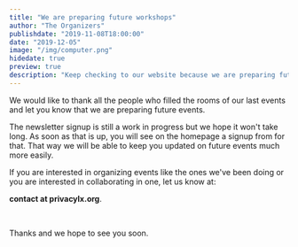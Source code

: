 ```yaml
---
title: "We are preparing future workshops"
author: "The Organizers"
publishdate: "2019-11-08T18:00:00"
date: "2019-12-05"
image: "/img/computer.png"
hidedate: true
preview: true
description: "Keep checking to our website because we are preparing future workshops. If you would be interested in hosting or helping with one, let us know. For contacts click on 'read more'"
---
```


We would like to thank all the people who filled the rooms of our last events and let you know that we are preparing future events.

The newsletter signup is still a work in progress but we hope it won't take long. As soon as that is up, you will see on the homepage a signup from for that. That way we will be able to keep you updated on future events much more easily.

If you are interested in organizing events like the ones we've been doing or you are interested in collaborating in one, let us know at:

**contact at privacylx.org**.

 

Thanks and we hope to see you soon.
